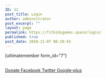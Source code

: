 ```yaml
---
ID: 11
post_title: Login
author: administrator
post_excerpt: ""
layout: page
permalink: https://fitkidsgames.space/login/
published: true
post_date: 2018-11-07 06:10:43
---
```

<p>[ultimatemember form_id="7"] <br /><a href="http://www.twitter.com" target="_blank" rel="noopener"><br /></a></p>		
			<a href="https://fitkidsgames.space/donation/" role="button">
						Donate
					</a>
							<a href="https://www.facebook.com" target="_blank">
					Facebook
				</a>
							<a href="https://twitter.com" target="_blank">
					Twitter
				</a>
							<a href="https://plus.google.com" target="_blank">
					Google-plus
				</a>